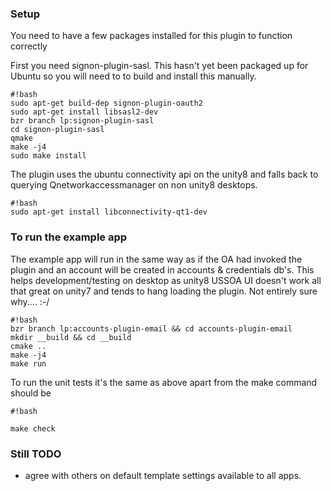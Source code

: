 ### Setup ###
You need to have a few packages installed for this plugin to function correctly

First you need signon-plugin-sasl. This hasn't yet been packaged up for Ubuntu so you will
need to to build and install this manually.

```
#!bash
sudo apt-get build-dep signon-plugin-oauth2
sudo apt-get install libsasl2-dev
bzr branch lp:signon-plugin-sasl
cd signon-plugin-sasl
qmake
make -j4
sudo make install
```

The plugin uses the ubuntu connectivity api on the unity8 and falls back to querying Qnetworkaccessmanager on non
unity8 desktops.

```
#!bash
sudo apt-get install libconnectivity-qt1-dev
```

### To run the example app ###

The example app will run in the same way as if the OA had invoked the plugin and an
account will be created in accounts & credentials db's. This helps development/testing
on desktop as unity8 USSOA UI doesn't work all that great on unity7 and tends to hang loading
the plugin. Not entirely sure why.... :-/

```
#!bash
bzr branch lp:accounts-plugin-email && cd accounts-plugin-email
mkdir __build && cd __build
cmake ..
make -j4
make run
```

To run the unit tests it's the same as above apart from the make command should be

```
#!bash

make check
```

### Still TODO ###
* agree with others on default template settings available to all apps.
